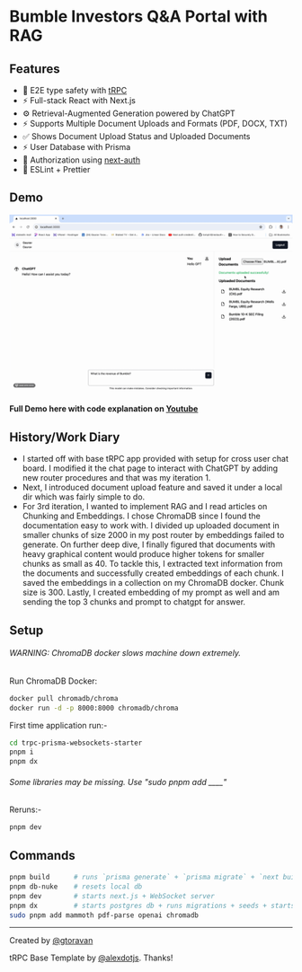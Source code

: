 # Bumble Investors Q&A Portal with RAG

## Features

- 🧙 E2E type safety with [tRPC](https://trpc.io)
- ⚡ Full-stack React with Next.js
- ⚙️ Retrieval-Augmented Generation powered by ChatGPT
- ⚡ Supports Multiple Document Uploads and Formats (PDF, DOCX, TXT)
- ✅ Shows Document Upload Status and Uploaded Documents 
- ⚡ User Database with Prisma
- 🔐 Authorization using [next-auth](https://next-auth.js.org/)
- 🎨 ESLint + Prettier

## Demo

![BUMBLE DEMO](Bumble.gif)

#### Full Demo here with code explanation on [Youtube]()

## History/Work Diary

- I started off with base tRPC app provided with setup for cross user chat board. I modified it the chat page to interact with ChatGPT by adding new router procedures and that was my iteration 1.
- Next, I introduced document upload feature and saved it under a local dir which was fairly simple to do.
- For 3rd iteration, I wanted to implement RAG and I read articles on Chunking and Embeddings. I chose ChromaDB since I found the documentation easy to work with. I divided up uploaded document in smaller chunks of size 2000 in my post router by embeddings failed to generate. On further deep dive, I finally figured that documents with heavy graphical content would produce higher tokens for smaller chunks as small as 40. To tackle this, I extracted text information from the documents and successfully created embeddings of each chunk. I saved the embeddings in a collection on my ChromaDB docker. Chunk size is 300. Lastly, I created embedding of my prompt as well and am sending the top 3 chunks and prompt to chatgpt for answer.  

## Setup

###### WARNING: ChromaDB docker slows machine down extremely.
Run ChromaDB Docker:
```bash
docker pull chromadb/chroma
docker run -d -p 8000:8000 chromadb/chroma
```

First time application run:-
```bash
cd trpc-prisma-websockets-starter
pnpm i
pnpm dx
```
###### Some libraries may be missing. Use "sudo pnpm add ____"
Reruns:-
```bash
pnpm dev
```

## Commands

```bash
pnpm build      # runs `prisma generate` + `prisma migrate` + `next build`
pnpm db-nuke    # resets local db
pnpm dev        # starts next.js + WebSocket server
pnpm dx         # starts postgres db + runs migrations + seeds + starts next.js
sudo pnpm add mammoth pdf-parse openai chromadb
```

---

Created by [@gtoravan](https://github.com/gtoravan)

tRPC Base Template by [@alexdotjs](https://twitter.com/alexdotjs). Thanks!
